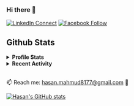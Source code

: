 ### Hi there 👋

[![LinkedIn Connect](https://img.shields.io/badge/%20-Connect-black?color=14171A&labelColor=212121&logo=linkedin&logoColor=ffffff)](https://www.linkedin.com/in/codemechanix/)
[![Facebook Follow](https://img.shields.io/badge/%20-Connect-black?color=14171A&labelColor=1976d2&logo=facebook&logoColor=ffffff)](https://www.facebook.com/codemechanix/)

## Github Stats 

<details> 
  <summary><b>Profile Stats</b></summary>
  <br/>
  <p>
    <a href="https://github.com/codemechanix"><img align="center" src="https://github-readme-stats.vercel.app/api?username=codemechanix&show_icons=true&locale=en&theme=react" alt="codemechanix" height="192px"/></a>
	</p>
	<p>
	  <img src="https://github-readme-stats.vercel.app/api/top-langs?username=codemechanix&show_icons=true&locale=en&layout=compact&theme=react" alt="codemechanix" height="192px"/>
	</p>
  </p>
</details>


<details>
  <summary><b>Recent Activity</b></summary>
  <br/>
   <a href="https://github.com/codemechanix"><img alt="Hasan's Activity Graph" src="https://activity-graph.herokuapp.com/graph?username=codemechanix&custom_title=Hasan's%20Contribution%20Graph&theme=react-dark" /></a>
  <br/>
</details>
<br/>


📫 Reach me: hasan.mahmud8177@gmail.com 🙂

<!--
<p align="center"> <img src="https://github-readme-stats.vercel.app/api?username=codemechanix&show_icons=true" alt="codemechanix" /> </h1>

- 👯 I’m looking to collaborate on ...
- 🤔 I’m looking for help with ...
- 💬 Ask me about ...
- 😄 Pronouns: ...
- ⚡ Fun fact: ...
-->

[![Hasan's GitHub stats](https://github-readme-stats.vercel.app/api?username=codemechanix)](https://github.com/codemechanix/github-readme-stats)

<!-- ![Repository's Stats](https://github-readme-stats.vercel.app/api/top-langs/?username=codemechanix&theme=blue-green)-->
<!--  [![Top Langs](https://github-readme-stats.vercel.app/api/top-langs/?username=codemechanix&langs_count=15)](https://github.com/codemechanix/github-readme-stats)-->
